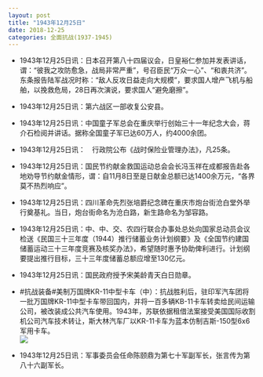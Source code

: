 ```yaml
---
layout: post
title: "1943年12月25日"
date: 2018-12-25
categories: 全面抗战(1937-1945)
---
```


<meta name="referrer" content="no-referrer" />

- 1943年12月25日讯：日本召开第八十四届议会，日皇裕仁参加并发表讲话，谓：“彼我之攻防愈急，战局非常严重”，号召臣民“万众一心”、“和衷共济”。东条报告陆军战况时称：“敌人反攻日益走向大规模”，要求国人增产飞机与船舶，以挽救危局，28日再次演说，要求国人“避免磨擦”。 

- 1943年12月25日讯：第六战区一部收复公安县。 

- 1943年12月25日讯：中国童子军总会在重庆举行创始三十一年纪念大会，蒋介石检阅并讲话。据称全国童子军已达60万人，约4000余团。 

- 1943年12月25日讯：　行政院公布《战时保险业管理办法》，凡25条。 

- 1943年12月25日讯：国民节约献金救国运动总会会长冯玉祥在成都报告赴各地劝导节约献金情形，谓：自11月8日至是日献金总额已达1400余万元，“各界莫不热烈响应”。 

- 1943年12月25日讯：四川革命先烈张培爵纪念碑在重庆市炮台街沧白堂外举行奠基礼。当日，炮台街命名为沧白路，新生路命名为邹容路。 

- 1943年12月25日讯：中、中、交、农四行联合办事处总处向国家总动员会议检送《民国三十三年度（1944）推行储蓄业务计划纲要》及《全国节约建国储蓄运动三十三年度竞赛及核奖办法》，希望随时惠予协助俾利进行。计划纲要提出推行目标，三十三年度储蓄总额应增至130亿元。 

- 1943年12月25日讯：国民政府授予宋美龄青天白日勋章。 

- #抗战装备#美制万国牌KR-11中型卡车（中）：抗战胜利后，驻印军汽车团将一批万国牌KR-11中型卡车带回国内，并将一百多辆KB-11卡车转卖给民间运输公司，被改装成公共汽车使用。1943年，苏联依据租借法案接受美国国际收割机公司汽车技术转让，斯大林汽车厂以KR-11卡车为蓝本仿制吉斯-150型6x6军用卡车。 <br/><img src="https://wx1.sinaimg.cn/large/aca367d8ly1fyirfgxywkj20dw0zowkw.jpg" />

- 1943年12月25日讯：军事委员会任命陈颐鼎为第七十军副军长，张言传为第八十六副军长。 


